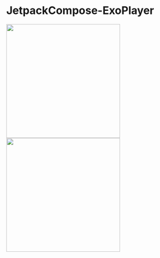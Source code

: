 # JetpackCompose-ExoPlayer
<img src="https://user-images.githubusercontent.com/36333407/196536745-c41c1773-4bfc-4768-933b-06a041c47506.png" width="300" />
<img src="https://user-images.githubusercontent.com/36333407/196537324-00865bb2-11d1-4f71-984e-245615d0e058.png" width="300" />
